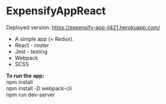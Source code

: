 # ExpensifyAppReact
Deployed version:
https://expensify-app-il421.herokuapp.com/

- A simple app (+ Redux).
- React - router
- Jest - testing
- Webpack
- SCSS

<b>To run the app:</b><br />
npm install<br />
npm install -D webpack-cli<br />
npm run dev-server
